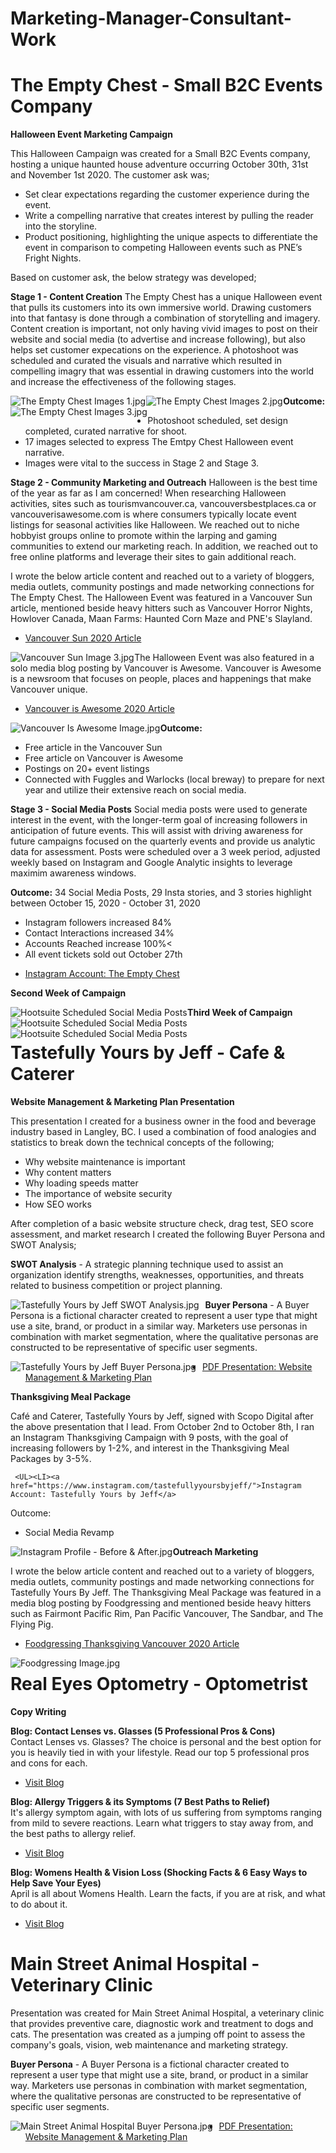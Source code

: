 # Marketing-Manager-Consultant-Work

# The Empty Chest - Small B2C Events Company 

<b> Halloween Event Marketing Campaign</b>

This Halloween Campaign was created for a Small B2C Events company, hosting a unique haunted house adventure occurring October 30th, 31st and November 1st 2020. The customer ask was;
-	Set clear expectations regarding the customer experience during the event.
-	Write a compelling narrative that creates interest by pulling the reader into the storyline.
-	Product positioning, highlighting the unique aspects to differentiate the event in comparison to competing Halloween events such as PNE’s Fright Nights. 

Based on customer ask, the below strategy was developed;

<b>Stage 1 - Content Creation</b>
The Empty Chest has a unique Halloween event that pulls its customers into its own immersive world. Drawing customers into that fantasy is done through a combination of storytelling and imagery. Content creation is important, not only having vivid images to post on their website and social media (to advertise and increase following), but also helps set customer expecations on the experience. A photoshoot was scheduled and curated the visuals and narrative which resulted in compelling imagry that was essential in drawing customers into the world and increase the effectiveness of the following stages.

<img src="The Empty Chest Images 1.jpg" 
     alt="The Empty Chest Images 1.jpg" 
     style="float: left; margin-right: 0.5px;" /> 
     
<img src="The Empty Chest Images 2.jpg" 
     alt="The Empty Chest Images 2.jpg" 
     style="float: left; margin-right: 0.5px;" /> 
     
<img src="The Empty Chest Images 3.jpg" 
     alt="The Empty Chest Images 3.jpg" 
     style="float: left; margin-right: 0.5px;" /> 

<b>Outcome:</b> 
- Photoshoot scheduled, set design completed, curated narrative for shoot.
- 17 images selected to express The Emtpy Chest Halloween event narrative.
- Images were vital to the success in Stage 2 and Stage 3.

<b>Stage 2 - Community Marketing and Outreach</b>
Halloween is the best time of the year as far as I am concerned! When researching Halloween activities, sites such as tourismvancouver.ca, vancouversbestplaces.ca or vancouverisawesome.com is where consumers typically locate event listings for seasonal activities like Halloween. We reached out to niche hobbyist groups online to promote within the larping and gaming communities to extend our marketing reach. In addition, we reached out to free online platforms and leverage their sites to gain additional reach.

I wrote the below article content and reached out to a variety of bloggers, media outlets, community postings and made networking connections for The Empty Chest. The Halloween Event was featured in a Vancouver Sun article, mentioned beside heavy hitters such as Vancouver Horror Nights, Howlover Canada, Maan Farms: Haunted Corn Maze and PNE's Slayland.

<UL><LI><a href="https://vancouversun.com/entertainment/local-arts/halloween-events-in-metro-vancouver-in-october-2020">Vancouver Sun 2020 Article</a>
</UL> 
  
<img src="Vancouver Sun Image 3.jpg" 
     alt="Vancouver Sun Image 3.jpg" 
     style="float: left; margin-right: 0.5px;" /> 
     
The Halloween Event was also featured in a solo media blog posting by Vancouver is Awesome. Vancouver is Awesome is a newsroom that focuses on people, places and happenings that make Vancouver unique.

<UL><LI><a href="https://www.vancouverisawesome.com/events-and-entertainment/halloween-haunted-adventure-abbotsford-2020-1946121">Vancouver is Awesome 2020 Article</a>
</UL> 
  
<img src="Vancouver Is Awesome Image.jpg" 
     alt="Vancouver Is Awesome Image.jpg" 
     style="float: left; margin-right: 0.5px;" /> 
     
<b>Outcome:</b> 
- Free article in the Vancouver Sun
- Free article on Vancouver is Awesome
- Postings on 20+ event listings
- Connected with Fuggles and Warlocks (local breway) to prepare for next year and utilize their extensive reach on social media.
     
<b>Stage 3 - Social Media Posts</b>
Social media posts were used to generate interest in the event, with the longer-term goal of increasing followers in anticipation of future events. This will assist with driving awareness for future campaigns focused on the quarterly events and provide us analytic data for assessment. Posts were scheduled over a 3 week period, adjusted weekly based on Instagram and Google Analytic insights to leverage maximim awareness windows. 

<b>Outcome:</b> 
34 Social Media Posts, 29 Insta stories, and 3 stories highlight between October 15, 2020 - October 31, 2020
- Instagram followers increased 84% 
- Contact Interactions increased 34%
- Accounts Reached increase 100%<
- All event tickets sold out October 27th 

<UL><LI><a href="https://www.instagram.com/theemptychest/">Instagram Account: The Empty Chest</a>
</UL>

<b>Second Week of Campaign</b>

<img src="Hootsuite - Empty Chest Posts 1.jpg" 
     alt="Hootsuite Scheduled Social Media Posts" 
     style="float: left; margin-right: 0.5px;" /> 
<img src="Hootsuite - Empty Chest Posts 1A.jpg" 
     alt="Hootsuite Scheduled Social Media Posts" 
     style="float: left; margin-right: 0.5px;" /> 
     
<b>Third Week of Campaign</b>    

<img src="Hootsuite - Empty Chest Posts 3A.jpg" 
     alt="Hootsuite Scheduled Social Media Posts" 
     style="float: left; margin-right: 0.5px;" /> 
     
# Tastefully Yours by Jeff - Cafe & Caterer

<b>Website Management & Marketing Plan Presentation</b>

This presentation I created for a business owner in the food and beverage industry based in Langley, BC.  I used a combination of food analogies and statistics to break down the technical concepts of the following;

-	Why website maintenance is important
-	Why content matters
-	Why loading speeds matter
-	The importance of website security
-	How SEO works

After completion of a basic website structure check, drag test, SEO score assessment, and market research I created the following Buyer Persona and SWOT Analysis;

<b>SWOT Analysis</b> - A strategic planning technique used to assist an organization identify strengths, weaknesses, opportunities, and threats related to business competition or project planning.

<img src="Tastefully Yours by Jeff SWOT Analysis.jpg"
     alt="Tastefully Yours by Jeff SWOT Analysis.jpg"
     style="float: left; margin-right: 10px;" />

<b>Buyer Persona</b> - A Buyer Persona is a fictional character created to represent a user type that might use a site, brand, or product in a similar way. Marketers use personas in combination with market segmentation, where the qualitative personas are constructed to be representative of specific user segments.
 
<img src="Tastefully Yours by Jeff Buyer Persona.jpg"
     alt="Tastefully Yours by Jeff Buyer Persona.jpg"
     style="float: left; margin-right: 10px;" />
     
<UL><LI><a href="Tastefully Yours by Jeff - Web Management & Marketing Plan Presentation.pdf">PDF Presentation: Website Management & Marketing Plan</a>
</UL>
     
<b>Thanksgiving Meal Package</b>  

Café and Caterer, Tastefully Yours by Jeff, signed with Scopo Digital after the above presentation that I lead. From October 2nd to October 8th, I ran an Instagram Thanksgiving Campaign with 9 posts, with the goal of increasing followers by 1-2%, and interest in the Thanksgiving Meal Packages by 3-5%. 

     <UL><LI><a href="https://www.instagram.com/tastefullyyoursbyjeff/">Instagram Account: Tastefully Yours by Jeff</a>
</UL>
          
Outcome:
- Social Media Revamp
    
<img src="Tastefully Yours by Jeff - Instagram Before & After.jpg" 
     alt="Instagram Profile - Before & After.jpg" 
     style="float: left; margin-right: 0.5px;" />
          
<b>Outreach Marketing</b> 
          
I wrote the below article content and reached out to a variety of bloggers, media outlets, community postings and made networking connections for Tastefully Yours By Jeff. The Thanksgiving Meal Package was featured in a media blog posting by Foodgressing and mentioned beside heavy hitters such as Fairmont Pacific Rim, Pan Pacific Vancouver, The Sandbar, and The Flying Pig.

<UL><LI><a href="https://foodgressing.com/thanksgiving-vancouver-2020/">Foodgressing Thanksgiving Vancouver 2020 Article</a>
</UL> 
  
<img src="Foodgressing Image.jpg" 
     alt="Foodgressing Image.jpg" 
     style="float: left; margin-right: 0.5px;" /> 
     
  
# Real Eyes Optometry - Optometrist
     
<b>Copy Writing</b>
     
<b>Blog: Contact Lenses vs. Glasses (5 Professional Pros & Cons)</b>     
Contact Lenses vs. Glasses? The choice is personal and the best option for you is heavily tied in with your lifestyle. Read our top 5 professional pros and cons for each.
     
<UL><LI><a href="https://www.realeyesoptometry.com/lenses-glasses-pros-cons/">Visit Blog</a>
</UL>     
 
     
<b>Blog: Allergy Triggers & its Symptoms (7 Best Paths to Relief)</b>     
It's allergy symptom again, with lots of us suffering from symptoms ranging from mild to severe reactions. Learn what triggers to stay away from, and the best paths to allergy relief.
     
<UL><LI><a href="https://www.realeyesoptometry.com/allergy-triggers-7-best-relief/">Visit Blog</a>
</UL>     
 
     
<b>Blog: Womens Health & Vision Loss (Shocking Facts & 6 Easy Ways to Help Save Your Eyes)</b>     
April is all about Womens Health. Learn the facts, if you are at risk, and what to do about it.
     
<UL><LI><a href="https://www.realeyesoptometry.com/womens-health-vision-loss/>Visit Blog</a>
</UL>     

     
<b>Blog: 9 Dry Eye Symptoms and a Wrinkle Reducing Treatment</b>     
April is all about Womens Health. Learn the facts, if you are at risk, and what to do about it.
     
<UL><LI><a href="https://www.realeyesoptometry.com/9-dry-eye-symptoms-wrinkle-treatment/>Visit Blog</a>
</UL>         
     
    
# Main Street Animal Hospital - Veterinary Clinic

Presentation was created for Main Street Animal Hospital, a veterinary clinic that provides preventive care, diagnostic work and treatment to dogs and cats. The presentation was created as a jumping off point to assess the company's goals, vision, web maintenance and marketing strategy.

<b>Buyer Persona</b> - A Buyer Persona is a fictional character created to represent a user type that might use a site, brand, or product in a similar way. Marketers use personas in combination with market segmentation, where the qualitative personas are constructed to be representative of specific user segments.
 
<img src="Main Street Animal Hospital Buyer Persona.jpg"
     alt="Main Street Animal Hospital Buyer Persona.jpg"
     style="float: left; margin-right: 10px;" />
     
<UL><LI><a href="https://drive.google.com/file/d/15-2ybyYivAPlfje1mvg5q-VE1Ywx7z2h/view?usp=sharing">PDF Presentation: Website Management & Marketing Plan</a>
</UL>

